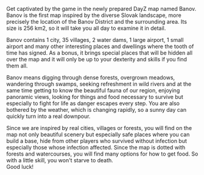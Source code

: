 
Get  captivated by the game in the newly prepared DayZ map named Banov.  Banov is the first map inspired by the diverse Slovak landscape, more precisely the location of the Banov District and the surrounding area.  Its size is 256 km2, so it will take you all day to examine it in detail.

Banov contains 1 city, 35 villages, 2 water dams, 1 large airport, 1 small airport and many other interesting places and dwellings where the tooth of time has signed.  As a bonus, it brings special places that will be hidden all over the map and it will only be up to your dexterity and skills if you find them all.

Banov means digging through dense forests, overgrown meadows, wandering through swamps, seeking refreshment in wild rivers and at the same time getting to know the beautiful fauna of our region, enjoying panoramic views, looking for things and food necessary to survive but especially to fight for life as danger escapes every step.  You are also bothered by the weather, which is changing rapidly, so a sunny day can quickly turn into a real downpour.

Since we are inspired by real cities, villages or forests, you will find on the map not only beautiful scenery but especially safe places where you can build a base, hide from other players who survived without infection but especially those whose infection affected.  Since the map is dotted with forests and watercourses, you will find many options for how to get food.  So with a little skill, you won't starve to death.  
Good luck!
